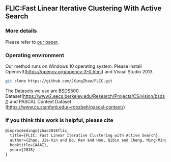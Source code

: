 ## FLIC:Fast Linear Iterative Clustering With Active Search

###  More details
Please refer to [our paper](https://arxiv.org/pdf/1612.01810.pdf).

### Operating environment
Our method runs on Windows 10 operating system. 
Please install Opencv3(https://opencv.org/opencv-3-0.html) and Visual Studio 2013.
```bash
git clone https://github.com/JXingZhao/FLIC.git
```

The Datasets we use are BSDS500 Dataset(https://www2.eecs.berkeley.edu/Research/Projects/CS/vision/bsds/) and PASCAL Context Dataset
(https://www.cs.stanford.edu/~roozbeh/pascal-context/)







### If you think this work is helpful, please cite
```latex
@inproceedings{zhao2018flic,
  title={FLIC: Fast Linear Iterative Clustering with Active Search},
  author={Zhao, Jia-Xin and Bo, Ren and Hou, Qibin and Cheng, Ming-Ming},
  booktitle={AAAI},
  year={2018}
}
```

